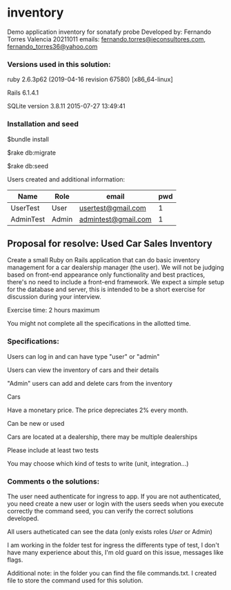 # inventory
Demo application inventory for sonatafy probe
Developed by: Fernando Torres Valencia 20211011
emails: fernando.torres@ieconsultores.com, fernando_torres36@yahoo.com

### Versions used in this solution:

ruby 2.6.3p62 (2019-04-16 revision 67580) [x86_64-linux] 

Rails 6.1.4.1

SQLite version 3.8.11 2015-07-27 13:49:41

### Installation and seed

$bundle install

$rake db:migrate

$rake db:seed 

Users created and additional information:

| Name       | Role  |  email              | pwd |
| ---------- | ----- | ------------------- | --- |
| UserTest   | User  | usertest@gmail.com  |  1  |
| AdminTest  | Admin | admintest@gmail.com |  1  |


## Proposal for resolve: Used Car Sales Inventory

Create a small Ruby on Rails application that can do basic inventory management for a car dealership manager (the user). We will not be judging based on front-end appearance only functionality and best practices, there's no need to include a front-end framework. We expect a simple setup for the database and server, this is intended to be a short exercise for discussion during your interview.


Exercise time: 2 hours maximum

You might not complete all the specifications in the allotted time.


### Specifications:

Users can log in and can have type "user" or "admin"

Users can view the inventory of cars and their details

"Admin" users can add and delete cars from the inventory

Cars

Have a monetary price. The price depreciates 2% every month.

Can be new or used

Cars are located at a dealership, there may be multiple dealerships

Please include at least two tests

You may choose which kind of tests to write (unit, integration...)

### Comments o the solutions:
The user need authenticate for ingress to app.
If you are not authenticated, you need create a new user or login with the users seeds when you execute correctly the command seed, you can verify the correct solutions developed.


All users autheticated can see the data (only exists roles <em>User</em> or Admin)


I am working in the folder test for ingress the differents type of test, I don't have many experience about this, I'm old guard on this issue, messages like flags.

Additional note: in the folder you can find the file commands.txt. I created file to store the command used for this solution.
